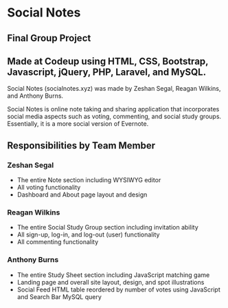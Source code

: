 # Social Notes

## Final Group Project

## Made at Codeup using HTML, CSS, Bootstrap, Javascript, jQuery, PHP, Laravel, and MySQL.

Social Notes (socialnotes.xyz) was made by Zeshan Segal, Reagan Wilkins, and Anthony Burns.

Social Notes is online note taking and sharing application that incorporates social media aspects such as voting, commenting, and social study groups. Essentially, it is a more social version of Evernote.

## Responsibilities by Team Member

### Zeshan Segal
- The entire Note section including WYSIWYG editor
- All voting functionality
- Dashboard and About page layout and design

### Reagan Wilkins
- The entire Social Study Group section including invitation ability
- All sign-up, log-in, and log-out (user) functionality
- All commenting functionality

### Anthony Burns
- The entire Study Sheet section including JavaScript matching game
- Landing page and overall site layout, design, and spot illustrations
- Social Feed HTML table reordered by number of votes using JavaScript and Search Bar MySQL query